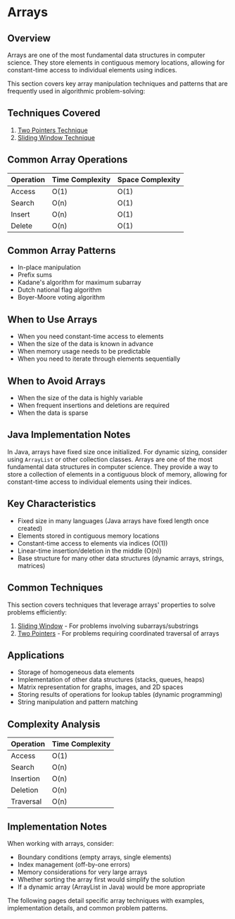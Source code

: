 # Arrays

## Overview

Arrays are one of the most fundamental data structures in computer science. They store elements in contiguous memory locations, allowing for constant-time access to individual elements using indices.

This section covers key array manipulation techniques and patterns that are frequently used in algorithmic problem-solving:

## Techniques Covered

1. [Two Pointers Technique](two-pointers.md)
2. [Sliding Window Technique](sliding-window.md)

## Common Array Operations

| Operation | Time Complexity | Space Complexity |
|-----------|----------------|------------------|
| Access    | O(1)           | O(1)             |
| Search    | O(n)           | O(1)             |
| Insert    | O(n)           | O(1)             |
| Delete    | O(n)           | O(1)             |

## Common Array Patterns

- In-place manipulation
- Prefix sums
- Kadane's algorithm for maximum subarray
- Dutch national flag algorithm
- Boyer-Moore voting algorithm

## When to Use Arrays

- When you need constant-time access to elements
- When the size of the data is known in advance
- When memory usage needs to be predictable
- When you need to iterate through elements sequentially

## When to Avoid Arrays

- When the size of the data is highly variable
- When frequent insertions and deletions are required
- When the data is sparse

## Java Implementation Notes

In Java, arrays have fixed size once initialized. For dynamic sizing, consider using `ArrayList` or other collection classes.
Arrays are one of the most fundamental data structures in computer science. They provide a way to store a collection of elements in a contiguous block of memory, allowing for constant-time access to individual elements using their indices.

## Key Characteristics

- Fixed size in many languages (Java arrays have fixed length once created)
- Elements stored in contiguous memory locations
- Constant-time access to elements via indices (O(1))
- Linear-time insertion/deletion in the middle (O(n))
- Base structure for many other data structures (dynamic arrays, strings, matrices)

## Common Techniques

This section covers techniques that leverage arrays' properties to solve problems efficiently:

1. [Sliding Window](sliding-window.md) - For problems involving subarrays/substrings
2. [Two Pointers](two-pointers.md) - For problems requiring coordinated traversal of arrays

## Applications

- Storage of homogeneous data elements
- Implementation of other data structures (stacks, queues, heaps)
- Matrix representation for graphs, images, and 2D spaces
- Storing results of operations for lookup tables (dynamic programming)
- String manipulation and pattern matching

## Complexity Analysis

| Operation | Time Complexity |
|-----------|----------------|
| Access    | O(1)           |
| Search    | O(n)           |
| Insertion | O(n)           |
| Deletion  | O(n)           |
| Traversal | O(n)           |

## Implementation Notes

When working with arrays, consider:

- Boundary conditions (empty arrays, single elements)
- Index management (off-by-one errors)
- Memory considerations for very large arrays
- Whether sorting the array first would simplify the solution
- If a dynamic array (ArrayList in Java) would be more appropriate

The following pages detail specific array techniques with examples, implementation details, and common problem patterns.
